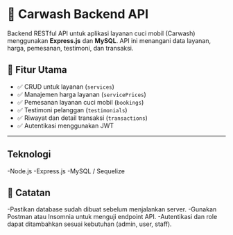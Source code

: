 # 🚗 Carwash Backend API

Backend RESTful API untuk aplikasi layanan cuci mobil (Carwash) menggunakan **Express.js** dan **MySQL**. API ini menangani data layanan, harga, pemesanan, testimoni, dan transaksi.

## 📁 Fitur Utama

- ✅ CRUD untuk layanan (`services`)
- ✅ Manajemen harga layanan (`servicePrices`)
- ✅ Pemesanan layanan cuci mobil (`bookings`)
- ✅ Testimoni pelanggan (`testimonials`)
- ✅ Riwayat dan detail transaksi (`transactions`)
- ✅ Autentikasi menggunakan JWT

---

## Teknologi

-Node.js
-Express.js
-MySQL / Sequelize

## 📌 Catatan

-Pastikan database sudah dibuat sebelum menjalankan server.
-Gunakan Postman atau Insomnia untuk menguji endpoint API.
-Autentikasi dan role dapat ditambahkan sesuai kebutuhan (admin, user, staff).
